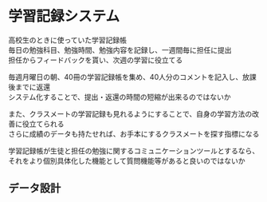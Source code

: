 # 学習記録システム
高校生のときに使っていた学習記録帳  
毎日の勉強科目、勉強時間、勉強内容を記録し、一週間毎に担任に提出  
担任からフィードバックを貰い、次週の学習に役立てる  
  
毎週月曜日の朝、40冊の学習記録帳を集め、40人分のコメントを記入し、放課後までに返還  
システム化することで、提出・返還の時間の短縮が出来るのではないか  
  
また、クラスメートの学習記録も見れるようにすることで、自身の学習方法の改善に役立てられる  
さらに成績のデータも持たせれば、お手本にするクラスメートを探す指標になる
  
学習記録帳が生徒と担任の勉強に関するコミュニケーションツールとするなら、それをより個別具体化した機能として質問機能等があると良いのではないか
  
## データ設計

